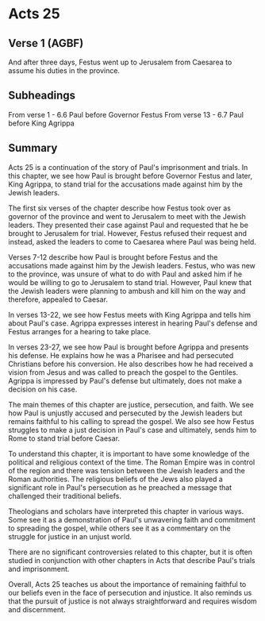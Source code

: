 # Acts 25

## Verse 1 (AGBF)

And after three days, Festus went up to Jerusalem from Caesarea to assume his duties in the province.

## Subheadings

From verse 1 - 6.6 Paul before Governor Festus
From verse 13 - 6.7 Paul before King Agrippa

## Summary

Acts 25 is a continuation of the story of Paul's imprisonment and trials. In this chapter, we see how Paul is brought before Governor Festus and later, King Agrippa, to stand trial for the accusations made against him by the Jewish leaders.

The first six verses of the chapter describe how Festus took over as governor of the province and went to Jerusalem to meet with the Jewish leaders. They presented their case against Paul and requested that he be brought to Jerusalem for trial. However, Festus refused their request and instead, asked the leaders to come to Caesarea where Paul was being held.

Verses 7-12 describe how Paul is brought before Festus and the accusations made against him by the Jewish leaders. Festus, who was new to the province, was unsure of what to do with Paul and asked him if he would be willing to go to Jerusalem to stand trial. However, Paul knew that the Jewish leaders were planning to ambush and kill him on the way and therefore, appealed to Caesar.

In verses 13-22, we see how Festus meets with King Agrippa and tells him about Paul's case. Agrippa expresses interest in hearing Paul's defense and Festus arranges for a hearing to take place.

In verses 23-27, we see how Paul is brought before Agrippa and presents his defense. He explains how he was a Pharisee and had persecuted Christians before his conversion. He also describes how he had received a vision from Jesus and was called to preach the gospel to the Gentiles. Agrippa is impressed by Paul's defense but ultimately, does not make a decision on his case.

The main themes of this chapter are justice, persecution, and faith. We see how Paul is unjustly accused and persecuted by the Jewish leaders but remains faithful to his calling to spread the gospel. We also see how Festus struggles to make a just decision in Paul's case and ultimately, sends him to Rome to stand trial before Caesar.

To understand this chapter, it is important to have some knowledge of the political and religious context of the time. The Roman Empire was in control of the region and there was tension between the Jewish leaders and the Roman authorities. The religious beliefs of the Jews also played a significant role in Paul's persecution as he preached a message that challenged their traditional beliefs.

Theologians and scholars have interpreted this chapter in various ways. Some see it as a demonstration of Paul's unwavering faith and commitment to spreading the gospel, while others see it as a commentary on the struggle for justice in an unjust world.

There are no significant controversies related to this chapter, but it is often studied in conjunction with other chapters in Acts that describe Paul's trials and imprisonment.

Overall, Acts 25 teaches us about the importance of remaining faithful to our beliefs even in the face of persecution and injustice. It also reminds us that the pursuit of justice is not always straightforward and requires wisdom and discernment.